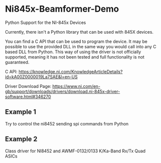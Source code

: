 # Ni845x-Beamformer-Demo


Python Support for the NI-845x Devices

Currently, there isn't a Python library that can be used with 845X devices.

You can find a C API that can be used to program the device.
It may be possible to use the provided DLL in the same way you would call into any C based DLL from Python. 
This way of using the driver is not officially supported, meaning it has not been tested and full functionality is not guaranteed.

C API: https://knowledge.ni.com/KnowledgeArticleDetails?id=kA00Z0000019La7SAE&l=en-US

Driver Download Page: https://www.ni.com/en-gb/support/downloads/drivers/download.ni-845x-driver-software.html#346270


## Example 1
Try to control the  ni8452 sending spi commands from Python 

## Example 2
Class driver for NI8452 and AWMF-0132/0133 K/Ka-Band Rx/Tx Quad ASICs
